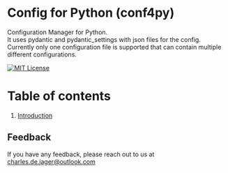 # Config for Python (conf4py)

Configuration Manager for Python.  
It uses pydantic and pydantic_settings with json files for the config.
Currently only one configuration file is supported that can contain multiple different configurations.

[![MIT License](https://img.shields.io/badge/License-MIT-green.svg)](https://github.com/CharlesDeJager/conf4py/license)  

# Table of contents  
1. [Introduction](#introduction)  
<!---  
2. [Some paragraph](#paragraph1)
  1. [Sub paragraph](#subparagraph1)  
3. [Another paragraph](#paragraph2)  


## Screenshots  

![App Screenshot](https://lanecdr.org/wp-content/uploads/2019/08/placeholder.png)

## Tech Stack  

**Client:** React, Redux, TailwindCSS  

**Server:** Node, Express

## Features  

- Light/dark mode toggle  
- Live previews  
- Fullscreen mode  
- Cross platform 

## Lessons Learned  

What did you learn while building this project? What challenges did you face and how did you overcome t

## Run Locally  

Clone the project  

~~~bash  
  git clone https://link-to-project
~~~

Go to the project directory  

~~~bash  
  cd my-project
~~~

Install dependencies  

~~~bash  
npm install
~~~

Start the server  

~~~bash  
npm run start
~~~

## Environment Variables  

To run this project, you will need to add the following environment variables to your .env file  
`API_KEY`  

`ANOTHER_API_KEY` 

## Acknowledgements  

- [Awesome Readme Templates](https://awesomeopensource.com/project/elangosundar/awesome-README-templates)
- [Awesome README](https://github.com/matiassingers/awesome-readme)
- [How to write a Good readme](https://bulldogjob.com/news/449-how-to-write-a-good-readme-for-your-github-project)
-->
## Feedback  

If you have any feedback, please reach out to us at charles.de.jager@outlook.com


